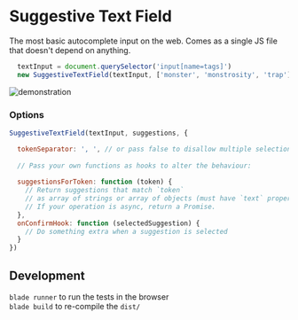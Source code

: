 # Suggestive Text Field
The most basic autocomplete input on the web. Comes as a single JS file that doesn't depend on anything.

```javascript
  textInput = document.querySelector('input[name=tags]')
  new SuggestiveTextField(textInput, ['monster', 'monstrosity', 'trap'])
```

![demonstration](http://i64.tinypic.com/j0i8w2.gif)

### Options

```javascript
SuggestiveTextField(textInput, suggestions, {

  tokenSeparator: ', ', // or pass false to disallow multiple selections
  
  // Pass your own functions as hooks to alter the behaviour:
  
  suggestionsForToken: function (token) {
    // Return suggestions that match `token`
    // as array of strings or array of objects (must have `text` property).
    // If your operation is async, return a Promise.
  },
  onConfirmHook: function (selectedSuggestion) {
    // Do something extra when a suggestion is selected
  }
})
```

## Development

`blade runner` to run the tests in the browser<br>
`blade build` to re-compile the `dist/`
